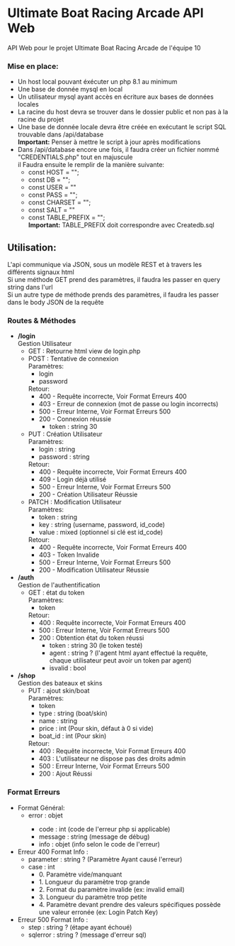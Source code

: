 <h1>Ultimate Boat Racing Arcade API Web</h1>

<p>
API Web pour le projet Ultimate Boat Racing Arcade de l'équipe 10
</p>



<h3>Mise en place:</h3>
<ul>
    <li>Un host local pouvant éxécuter un php 8.1 au minimum</li>
    <li>Une base de donnée mysql en local</li>
    <li>Un utilisateur mysql ayant accès en écriture aux bases de données locales</li>
    <li>La racine du host devra se trouver dans le dossier public et non pas à la racine du projet</li>
    <li>Une base de donnée locale devra être créée en exécutant le script SQL trouvable dans /api/database <br> <b>Important:</b> Penser à mettre le script à jour après modifications</li>
    <li>Dans /api/database encore une fois, il faudra créer un fichier nommé "CREDENTIALS.php" tout en majuscule<br>
    il Faudra ensuite le remplir de la manière suivante:<br>
        <ul>
            <li>const HOST = "";</li>
            <li>const DB = "";</li>
            <li>const USER = ""</li>
            <li>const PASS = "";</li>
            <li>const CHARSET = "";</li>
            <li>const SALT = ""</li>
            <li>const TABLE_PREFIX = ""; <br> <b>Important:</b> TABLE_PREFIX doit correspondre avec Createdb.sql</li>
        </ul>
    </li>
</ul>


<h2>Utilisation:</h2>
<p> L'api communique via JSON, sous un modèle REST et à travers les différents signaux html
<br> Si une méthode GET prend des paramètres, il faudra les passer en query string dans l'url
<br> Si un autre type de méthode prends des paramètres, il faudra les passer dans le body JSON de la requête
</p>

<h3>Routes & Méthodes</h3>
<ul>
    <li><b>/login</b> <br>Gestion Utilisateur
        <ul>
            <li>GET : Retourne html view de login.php</li>
            <li>POST : Tentative de connexion
                <br>Paramètres:
                <ul>
                    <li>login</li>
                    <li>password</li>
                </ul>
                Retour:
                <ul>
                    <li>400 - Requête incorrecte, Voir Format Erreurs 400</li>
                    <li>403 - Erreur de connexion (mot de passe ou login incorrects)</li>
                    <li>500 - Erreur Interne, Voir Format Erreurs 500</li>
                    <li>200 - Connexion réussie
                        <ul>
                            <li>token : string 30</li>
                        </ul>
                    </li>
                </ul>
            </li>
            <li>PUT : Création Utilisateur
                <br>Paramètres:
                <ul>
                    <li>login : string</li>
                    <li>password : string</li>
                </ul>
                Retour:
                <ul>
                    <li>400 - Requête incorrecte, Voir Format Erreurs 400</li>
                    <li>409 - Login déjà utilisé</li>
                    <li>500 - Erreur Interne, Voir Format Erreurs 500</li>
                    <li>200 - Création Utilisateur Réussie</li>
                </ul>
            </li>
            <li>PATCH : Modification Utilisateur
                <br>Paramètres:
                <ul>
                    <li>token : string</li>
                    <li>key : string (username, password, id_code)</li>
                    <li>value : mixed (optionnel si clé est id_code)</li>
                </ul>
                Retour:
                <ul>
                    <li>400 - Requête incorrecte, Voir Format Erreurs 400</li>
                    <li>403 - Token Invalide</li>
                    <li>500 - Erreur Interne, Voir Format Erreurs 500</li>
                    <li>200 - Modification Utilisateur Réussie</li>
                </ul>
            </li>
        </ul>
    </li>
    <li><b>/auth</b> <br> Gestion de l'authentification
        <ul>
            <li>GET : état du token
            <br> Paramètres:
                <ul>
                    <li>token</li>
                </ul>
                Retour:
                <ul>
                    <li>400 : Requête incorrecte, Voir Format Erreurs 400</li>
                    <li>500 : Erreur Interne, Voir Format Erreurs 500</li>
                    <li>200 : Obtention état du token réussi
                        <ul>
                            <li>token : string 30 (le token testé)</li>
                            <li>agent : string ? (l'agent html ayant effectué la requête, chaque utilisateur peut avoir un token par agent)</li>
                            <li>isvalid : bool</li>
                        </ul>
                    </li>
                </ul>
            </li>
        </ul>
    </li>
    <li><b>/shop</b> <br> Gestion des bateaux et skins
        <ul>
            <li>PUT : ajout skin/boat
            <br> Paramètres:
                <ul>
                    <li>token</li>
                    <li>type : string (boat/skin)</li>
                    <li>name : string</li>
                    <li>price : int (Pour skin, défaut à 0 si vide)</li>
                    <li>boat_id : int (Pour skin)</li>
                </ul>
                Retour:
                <ul>
                    <li>400 : Requête incorrecte, Voir Format Erreurs 400</li>
                    <li>403 : L'utilisateur ne dispose pas des droits admin</li>
                    <li>500 : Erreur Interne, Voir Format Erreurs 500</li>
                    <li>200 : Ajout Réussi</li>
                </ul>
            </li>
        </ul>
    </li>
</ul>

<h3>Format Erreurs</h3>
<ul>
    <li>Format Général:
        <ul>
            <li>error : objet</li>
            <ul>
                <li>code : int (code de l'erreur php si applicable)</li>
                <li>message : string (message de débug)</li>
                <li>info : objet (info selon le code de l'erreur)</li>
            </ul>
        </ul>
    </li>
    <li>
    Erreur 400 Format Info :
        <ul>
            <li>parameter : string ? (Paramètre Ayant causé l'erreur)</li>
            <li>case : int 
                <ul>
                    <li>0. Paramètre vide/manquant</li>
                    <li>1. Longueur du paramètre trop grande</li>
                    <li>2. Format du paramètre invalide (ex: invalid email)</li>
                    <li>3. Longueur du paramètre trop petite</li>
                    <li>4. Paramètre devant prendre des valeurs spécifiques possède une valeur erronée (ex: Login Patch Key)</li>
                </ul>
            </li>
        </ul>
    </li>
    <li>
    Erreur 500 Format Info :
        <ul>
            <li>step : string ? (étape ayant échoué)</li>
            <li>sqlerror : string ? (message d'erreur sql)</li>
        </ul>
    </li>
</ul>
